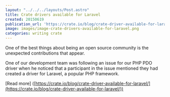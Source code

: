 ```yaml
---
layout: "../../../layouts/Post.astro"
title: Crate drivers available for Laravel
created: 20150619
publication_url: 'https://crate.io/blog/crate-driver-available-for-laravel/'
image: images/image-crate-drivers-available-for-laravel.png
categories: writing crate
---
```


One of the best things about being an open source community is the unexpected contributions that appear.

One of our development team was following an issue for our PHP PDO driver when he noticed that a participant in the issue mentioned they had created a driver for Laravel, a popular PHP framework.

[Read more] ([https://crate.io/blog/crate-driver-available-for-laravel/](https://crate.io/blog/crate-driver-available-for-laravel/))
